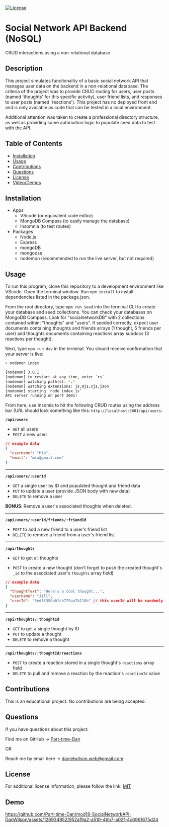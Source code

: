 [![License](https://img.shields.io/badge/License-MIT-blue.svg)](https://choosealicense.com/licenses/mit/)

# Social Network API Backend (NoSQL)
CRUD interactions using a non-relational database

## Description
This project simulates functionality of a basic social network API that manages user data on the backend in a non-relational database. The criteria of the project was to provide CRUD routing for users, user posts (named 'thoughts' for this specific activity), user friend lists, and responses to user posts (named 'reactions'). This project has no deployed front end and is only available as code that can be tested in a local environment.

Additional attention was taken to create a professional directory structure, as well as providing some automation logic to populate seed data to test with the API.

## Table of Contents
- [Installation](#installation)
- [Usage](#usage)
- [Contributions](#contributions)
- [Questions](#questions)
- [License](#license)
- [Video/Demos](#demo)

## Installation
- Apps
    - VScode (or equivalent code editor)
    - MongoDB Compass (to easily manage the database)
    - Insomnia (to test routes)
- Packages
    - Node.js
    - Express
    - mongoDB
    - mongoose 
    - nodemon (recommended to run the live server, but not required)

## Usage
To run this program, clone this repository to a development environment like VScode. Open the terminal window. Run ```npm install``` to install dependencies listed in the package.json.

From the root directory, type ```npm run seed``` into the terminal CLI to create your database and seed collections. You can check your databases on MongoDB Compass. Look for "socialnetworkDB" with 2 collections contained within: "thoughts" and "users". If seeded correctly, expect user documents containing thoughts and friends arrays (1 thought, 5 friends per user) and thoughts documents containing reactions array subdocs (3 reactions per thought).

Next, type ```npm run dev``` in the terminal. You should receive confirmation that your server is live: 

```sh
> nodemon index

[nodemon] 3.0.1
[nodemon] to restart at any time, enter `rs`
[nodemon] watching path(s): *.*
[nodemon] watching extensions: js,mjs,cjs,json
[nodemon] starting `node index.js`
API server running on port 3001!
```

From here, use Insomia to hit the following CRUD routes using the address bar (URL should look something like this: ```http://localhost:3001/api/users```:

**`/api/users`**
* `GET` all users
* `POST` a new user: 
```json
// example data
{
  "username": "Mia",
  "email": "mia@gmail.com"
}
```

---

**`/api/users/:userId`**
* `GET` a single user by ID and populated thought and friend data
* `PUT` to update a user (provide JSON body with new data)
* `DELETE` to remove a user

**BONUS**: Remove a user's associated thoughts when deleted.

---

**`/api/users/:userId/friends/:friendId`**
* `POST` to add a new friend to a user's friend list 
* `DELETE` to remove a friend from a user's friend list 

---

**`/api/thoughts`**
* `GET` to get all thoughts 
 
* `POST` to create a new thought (don't forget to push the created thought's `_id` to the associated user's `thoughts` array field) 
```json
// example data
{
  "thoughtText": "Here's a cool thought...",
  "username": "Jill",
  "userId": "5edff358a0fcb779aa7b118b" // this userId will be randomly generated when the data is seeded.
}
```

---

**`/api/thoughts/:thoughtId`**
* `GET` to get a single thought by ID
* `PUT` to update a thought
* `DELETE` to remove a thought

---

**`/api/thoughts/:thoughtId/reactions`**
* `POST` to create a reaction stored in a single thought's `reactions` array field 
* `DELETE` to pull and remove a reaction by the reaction's `reactionId` value 

## Contributions
This is an educational project. No contributions are being accepted.
 

## Questions
If you have questions about this project:

Find me on GitHub -> [Part-time-Dan](https://github.com/Part-time-Dan)

OR

Reach me by email here -> [danielwilson.web@gmail.com](mailto:danielwilson.web@gmail.com)


## License
For additional license information, please follow the link: [MIT](https://choosealicense.com/licenses/mit/)

## Demo


https://github.com/Part-time-Dan/mod18-SocialNetworkAPI-DanWilson/assets/126934952/952af9a2-a510-46b7-a02f-4c6961675d24

